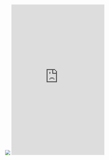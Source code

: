 <p align="center">
<img src = "https://i.giphy.com/media/v1.Y2lkPTc5MGI3NjExbGtya3lwbHg4bnhueXY3ZnR0eG95MHh4bjhtNHB1Z2hldWx0cGc1eCZlcD12MV9pbnRlcm5hbF9naWZfYnlfaWQmY3Q9Zw/4N5ddOOJJ7gtKTgNac/giphy.gif">
<iframe src="https://giphy.com/embed/MyQA1refQJbbrNdnM6" width="296" height="480" style="" frameBorder="0" class="giphy-embed" allowFullScreen></iframe><p><a href="https://giphy.com/gifs/brain-doigt-cerveau-MyQA1refQJbbrNdnM6">
</p>
